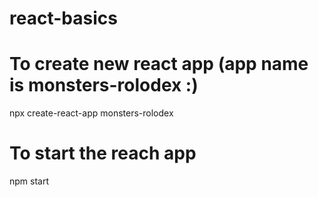 # react-basics

# To create new react app (app name is monsters-rolodex :)
npx create-react-app monsters-rolodex

# To start the reach app
npm start